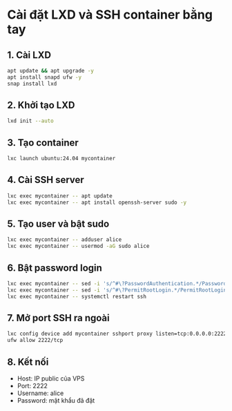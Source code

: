 # Cài đặt LXD và SSH container bằng tay

## 1. Cài LXD
```bash
apt update && apt upgrade -y
apt install snapd ufw -y
snap install lxd
```

## 2. Khởi tạo LXD
```bash
lxd init --auto
```

## 3. Tạo container
```bash
lxc launch ubuntu:24.04 mycontainer
```

## 4. Cài SSH server
```bash
lxc exec mycontainer -- apt update
lxc exec mycontainer -- apt install openssh-server sudo -y
```

## 5. Tạo user và bật sudo
```bash
lxc exec mycontainer -- adduser alice
lxc exec mycontainer -- usermod -aG sudo alice
```

## 6. Bật password login
```bash
lxc exec mycontainer -- sed -i 's/^#\?PasswordAuthentication.*/PasswordAuthentication yes/' /etc/ssh/sshd_config
lxc exec mycontainer -- sed -i 's/^#\?PermitRootLogin.*/PermitRootLogin yes/' /etc/ssh/sshd_config
lxc exec mycontainer -- systemctl restart ssh
```

## 7. Mở port SSH ra ngoài
```bash
lxc config device add mycontainer sshport proxy listen=tcp:0.0.0.0:2222 connect=tcp:127.0.0.1:22
ufw allow 2222/tcp
```

## 8. Kết nối
- Host: IP public của VPS
- Port: 2222
- Username: alice
- Password: mật khẩu đã đặt
